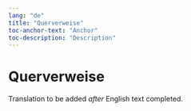 ```yaml
---
lang: "de"
title: "Querverweise"
toc-anchor-text: "Anchor"
toc-description: "Description"
---
```


# Querverweise

Translation to be added _after_ English text completed.
